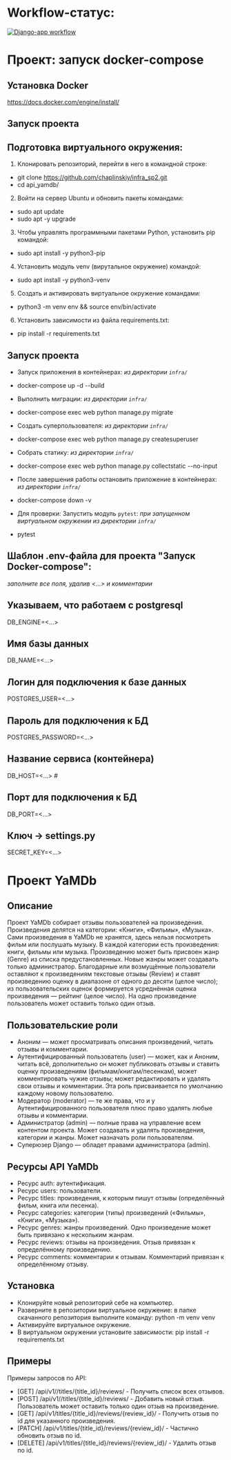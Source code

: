 # Workflow-статус:
[![Django-app workflow](https://github.com/corde1ia/yamdb_final/actions/workflows/yamdb_workflow.yml/badge.svg)](https://github.com/corde1ia/yamdb_final/actions/workflows/yamdb_workflow.yml/)

# Проект: запуск docker-compose

## Установка Docker
https://docs.docker.com/engine/install/

## Запуск проекта

## Подготовка виртуального окружения:
1. Клонировать репозиторий, перейти в него в командной строке:
- git clone https://github.com/chaplinskiy/infra_sp2.git
- cd api_yamdb/
2. Войти на сервер Ubuntu и обновить пакеты командами:
- sudo apt update
- sudo apt -y upgrade
3. Чтобы управлять программными пакетами Python, установить pip командой:
- sudo apt install -y python3-pip
4. Установить модуль venv (вирутальное окружение) командой:
- sudo apt install -y python3-venv
5. Cоздать и активировать виртуальное окружение командами:
- python3 -m venv env && source env/bin/activate
6. Установить зависимости из файла requirements.txt:
- pip install -r requirements.txt

## Запуск проекта
- Запуск приложения в контейнерах:
*из директории `infra/`*
- docker-compose up -d --build

- Выполнить миграции:
*из директории `infra/`*
- docker-compose exec web python manage.py migrate

- Создать суперпользователя:
*из директории `infra/`*
- docker-compose exec web python manage.py createsuperuser

- Собрать статику:
*из директории `infra/`*
- docker-compose exec web python manage.py collectstatic --no-input

- После завершения работы остановить приложение в контейнерах:
*из директории `infra/`*
- docker-compose down -v

- Для проверки:
Запустить модуль `pytest`:
*при запущенном виртуальном окружении*
*из директории `infra/`*
- pytest


## Шаблон .env-файла для проекта "Запуск Docker-compose":
*заполните все поля, удалив <...> и комментарии*
## Указываем, что работаем с postgresql
DB_ENGINE=<...>
## Имя базы данных
DB_NAME=<...>
## Логин для подключения к базе данных
POSTGRES_USER=<...>
## Пароль для подключения к БД
POSTGRES_PASSWORD=<...>
## Название сервиса (контейнера)
DB_HOST=<...> #
## Порт для подключения к БД
DB_PORT=<...>
## Ключ -> settings.py
SECRET_KEY=<...>


# Проект YaMDb
## Описание

Проект YaMDb собирает отзывы пользователей на произведения. Произведения делятся на категории: «Книги», «Фильмы», «Музыка».
Сами произведения в YaMDb не хранятся, здесь нельзя посмотреть фильм или послушать музыку.
В каждой категории есть произведения: книги, фильмы или музыка.
Произведению может быть присвоен жанр (Genre) из списка предустановленных. Новые жанры может создавать только администратор.
Благодарные или возмущённые пользователи оставляют к произведениям текстовые отзывы (Review) и ставят произведению оценку в диапазоне от одного до десяти (целое число); из пользовательских оценок формируется усреднённая оценка произведения — рейтинг (целое число). На одно произведение пользователь может оставить только один отзыв.

## Пользовательские роли

- Аноним — может просматривать описания произведений, читать отзывы и комментарии.
- Аутентифицированный пользователь (user) — может, как и Аноним, читать всё, дополнительно он может публиковать отзывы и ставить оценку произведениям (фильмам/книгам/песенкам), может комментировать чужие отзывы; может редактировать и удалять свои отзывы и комментарии. Эта роль присваивается по умолчанию каждому новому пользователю.
- Модератор (moderator) — те же права, что и у Аутентифицированного пользователя плюс право удалять любые отзывы и комментарии.
- Администратор (admin) — полные права на управление всем контентом проекта. Может создавать и удалять произведения, категории и жанры. Может назначать роли пользователям.
- Суперюзер Django — обладет правами администратора (admin).

## Ресурсы API YaMDb

- Ресурс auth: аутентификация.
- Ресурс users: пользователи.
- Ресурс titles: произведения, к которым пишут отзывы (определённый фильм, книга или песенка).
- Ресурс categories: категории (типы) произведений («Фильмы», «Книги», «Музыка»).
- Ресурс genres: жанры произведений. Одно произведение может быть привязано к нескольким жанрам.
- Ресурс reviews: отзывы на произведения. Отзыв привязан к определённому произведению.
- Ресурс comments: комментарии к отзывам. Комментарий привязан к определённому отзыву.

 ## Установка

- Клонируйте новый репозиторий себе на компьютер.
- Разверните в репозитории виртуальное окружение: в папке скачанного 
репозитория выполните команду: python -m venv venv
- Активируйте виртуальное окружение.
- В виртуальном окружении установите зависимости: pip install -r requirements.txt



## Примеры

Примеры запросов по API:

- [GET] /api/v1//titles/{title_id}/reviews/ - Получить список всех отзывов.
- [POST]  /api/v1//titles/{title_id}/reviews/ - Добавить новый отзыв. Пользователь может оставить только один отзыв на произведение.
- [GET] /api/v1/titles/{title_id}/reviews/{review_id}/ - Получить отзыв по id для указанного произведения.
- [PATCH] /api/v1/titles/{title_id}/reviews/{review_id}/ - Частично обновить отзыв по id.
- [DELETE] /api/v1/titles/{title_id}/reviews/{review_id}/ - Удалить отзыв по id.

